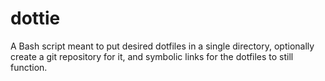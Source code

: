 # dottie
A Bash script meant to put desired dotfiles in a single directory, optionally create a git repository for it, and symbolic links for the dotfiles to still function.
